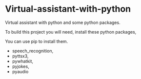 # Virtual-assistant-with-python
Virtual assistant with python and some python packages.

To build this project you will need, install these python packages,

You can use pip to install them.

<ul>
<li>
  speech_recognition, 
</li>
  <li>
    pyttsx3, 
</li>
  <li>
    pywhatkit,
</li>
  <li>
    pyjokes,
</li>
  <li>
    pyaudio
</li>
<ul>

